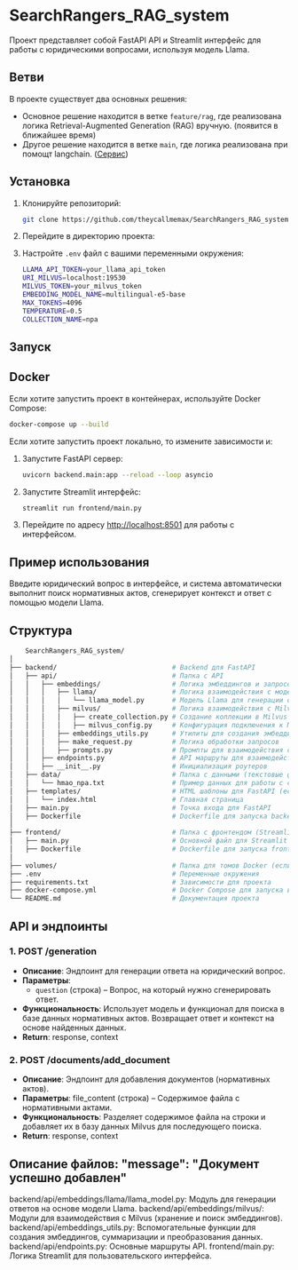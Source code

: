 # SearchRangers_RAG_system

Проект представляет собой FastAPI API и Streamlit интерфейс для работы с юридическими вопросами, используя модель Llama.

## Ветви

В проекте существует два основных решения:

- Основное решение находится в ветке `feature/rag`, где реализована логика Retrieval-Augmented Generation (RAG) вручную. (появится в ближайшее время)
- Другое решение находится в ветке `main`, где логика реализована при помощт langchain. ([Сервис](http://51.250.47.13:8501/))



## Установка

1. Клонируйте репозиторий:

    ```bash
    git clone https://github.com/theycallmemax/SearchRangers_RAG_system
    ```

2. Перейдите в директорию проекта:
    

4. Настройте `.env` файл с вашими переменными окружения:

    ```bash
    LLAMA_API_TOKEN=your_llama_api_token
    URI_MILVUS=localhost:19530
    MILVUS_TOKEN=your_milvus_token
    EMBEDDING_MODEL_NAME=multilingual-e5-base
    MAX_TOKENS=4096
    TEMPERATURE=0.5
    COLLECTION_NAME=npa
    ```

## Запуск

## Docker

Если хотите запустить проект в контейнерах, используйте Docker Compose:

```bash
docker-compose up --build
```

Если хотите запустить проект локально, то измените зависимости и:

1. Запустите FastAPI сервер:

    ```bash
    uvicorn backend.main:app --reload --loop asyncio
    ```

2. Запустите Streamlit интерфейс:

    ```bash
    streamlit run frontend/main.py
    ```

3. Перейдите по адресу [http://localhost:8501](http://localhost:8501) для работы с интерфейсом.

## Пример использования

Введите юридический вопрос в интерфейсе, и система автоматически выполнит поиск нормативных актов, сгенерирует контекст и ответ с помощью модели Llama.


## Структура

```bash
    SearchRangers_RAG_system/
│
├── backend/                             # Backend для FastAPI
│   ├── api/                             # Папка с API
│   │   ├── embeddings/                  # Логика эмбеддингов и запросов
│   │   │   ├── llama/                   # Логика взаимодействия с моделью Llama
│   │   │   │   └── llama_model.py       # Модель Llama для генерации ответов
│   │   │   ├── milvus/                  # Логика взаимодействия с Milvus
│   │   │   │   ├── create_collection.py # Создание коллекции в Milvus
│   │   │   │   ├── milvus_config.py     # Конфигурация подключения к Milvus
│   │   │   ├── embeddings_utils.py      # Утилиты для создания эмбеддингов
│   │   │   ├── make_request.py          # Логика обработки запросов
│   │   │   ├── prompts.py               # Промпты для взаимодействия с моделью
│   │   ├── endpoints.py                 # API маршруты для взаимодействия с системой
│   │   ├── __init__.py                  # Инициализация роутеров
│   ├── data/                            # Папка с данными (текстовые файлы НПА)
│   │   └── hmao_npa.txt                 # Пример данных для работы с системой
│   ├── templates/                       # HTML шаблоны для FastAPI (если требуется)
│   │   └── index.html                   # Главная страница
│   ├── main.py                          # Точка входа для FastAPI
│   ├── Dockerfile                       # Dockerfile для запуска backend
│
├── frontend/                            # Папка с фронтендом (Streamlit)
│   ├── main.py                          # Основной файл для Streamlit интерфейса
│   ├── Dockerfile                       # Dockerfile для запуска frontend
│
├── volumes/                             # Папка для томов Docker (если используется)
├── .env                                 # Переменные окружения
├── requirements.txt                     # Зависимости для проекта
├── docker-compose.yml                   # Docker Compose для запуска всей системы
└── README.md                            # Документация проекта

```


## API и эндпоинты

### 1. **POST /generation**

- **Описание**: Эндпоинт для генерации ответа на юридический вопрос.
- **Параметры**:
  - `question` (строка) – Вопрос, на который нужно сгенерировать ответ.
- **Функциональность**: Использует модель и функционал для поиска в базе данных нормативных актов. Возвращает ответ и контекст на основе найденных данных.
- **Return**: response, context


### 2. **POST /documents/add_document**
- **Описание**: Эндпоинт для добавления документов (нормативных актов).
- **Параметры**:
file_content (строка) – Содержимое файла с нормативными актами.
- **Функциональность**: Разделяет содержимое файла на строки и добавляет их в базу данных Milvus для последующего поиска.
- **Return**: response, context
## Описание файлов: "message": "Документ успешно добавлен"



backend/api/embeddings/llama/llama_model.py: Модуль для генерации ответов на основе модели Llama.
backend/api/embeddings/milvus/: Модули для взаимодействия с Milvus (хранение и поиск эмбеддингов).
backend/api/embeddings_utils.py: Вспомогательные функции для создания эмбеддингов, суммаризации и преобразования данных.
backend/api/endpoints.py: Основные маршруты API.
frontend/main.py: Логика Streamlit для пользовательского интерфейса.
